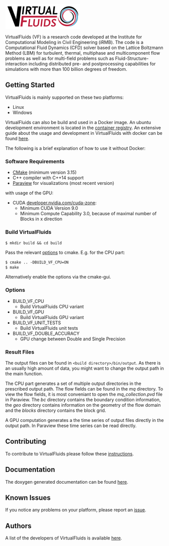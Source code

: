 ![VirtualFluids](docs/img/VF_logo.png)

VirtualFluids (VF) is a research code developed at the Institute for Computational Modeling in Civil Engineering (iRMB). The code is a Computational Fluid Dynamics (CFD) solver based on the Lattice Boltzmann Method (LBM) for turbulent, thermal, multiphase and multicomponent flow problems as well as for multi-field problems such as Fluid-Structure-interaction including distributed pre- and postprocessing capabilities for simulations with more than 100 billion degrees of freedom.

## Getting Started
VirtualFluids is mainly supported on these two platforms:
 - Linux
 - Windows

VirtualFluids can also be build and used in a Docker image. An ubuntu development environment is located in the [container registry](https://git.rz.tu-bs.de/irmb/virtualfluids/container_registry).
An extensive guide about the usage and development in VirtualFluids with docker can be found [here](https://git.rz.tu-bs.de/irmb/virtualfluids/-/wikis/Getting-Started-with-the-Development-of-VirtualFluids).


The following is a brief explanation of how to use it without Docker:
### Software Requirements

 - [CMake](https://cmake.org/) (minimum version 3.15)
 - C++ compiler with C++14 support
 - [Paraview](https://www.paraview.org/) for visualizations (most recent version)


with usage of the GPU:
 - CUDA [developer.nvidia.com/cuda-zone](https://developer.nvidia.com/cuda-zone):
    * Minimum CUDA Version 9.0
    * Minimum Compute Capability 3.0, because of maximal number of Blocks in x direction


### Build VirtualFluids
```shell
$ mkdir build && cd build
```
Pass the relevant [options](#options) to cmake.
E.g. for the CPU part:
```shell
$ cmake .. -DBUILD_VF_CPU=ON
$ make
```
Alternatively enable the options via the cmake-gui.

### <a id="options"></a> Options
- BUILD_VF_CPU
  - Build VirtualFluids CPU variant
- BUILD_VF_GPU
  - Build VirtualFluids GPU variant
- BUILD_VF_UNIT_TESTS
  -  Build VirtualFluids unit tests
- BUILD_VF_DOUBLE_ACCURACY
    - GPU change between Double and Single Precision

### Result Files
The output files can be found in `<build directory>/bin/output`. As there is an usually high amount of data, you might want to change the output path in the main function.

The CPU part generates a set of multiple output directories in the prescribed output path. The flow fields can be found in the _mq_ directory. To view the flow fields, it is most conveniant to open the _mq_collection.pvd_ file in Paraview. The _bc_ directory contains the boundary condition information, the _geo_ directory contains information on the geometry of the flow domain and the _blocks_ directory contains the block grid.

A GPU computation generates a the time series of output files directly in the output path. In Paraview these time series can be read directly.

## Contributing
To contribute to VirtualFluids please follow these [instructions](CONTRIBUTING.md).

## Documentation
The doxygen generated documentation can be found [here](https://irmb.gitlab-pages.rz.tu-bs.de/VirtualFluids_dev).


## Known Issues
If you notice any problems on your platform, please report an [issue](https://git.rz.tu-bs.de/irmb/virtualfluids/-/issues/new).


## Authors
A list of the developers of VirtualFluids is available [here](AUTHORS.md).
